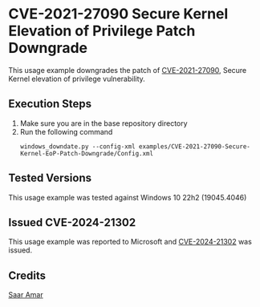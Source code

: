 # CVE-2021-27090 Secure Kernel Elevation of Privilege Patch Downgrade

This usage example downgrades the patch of [CVE-2021-27090](https://msrc.microsoft.com/update-guide/vulnerability/CVE-2021-27090), Secure Kernel elevation of privilege vulnerability.

## Execution Steps
1. Make sure you are in the base repository directory
2. Run the following command
    ```
    windows_downdate.py --config-xml examples/CVE-2021-27090-Secure-Kernel-EoP-Patch-Downgrade/Config.xml
    ```

## Tested Versions
This usage example was tested against Windows 10 22h2 (19045.4046)

## Issued CVE-2024-21302
This usage example was reported to Microsoft and [CVE-2024-21302](https://msrc.microsoft.com/update-guide/vulnerability/CVE-2024-21302) was issued.

## Credits
[Saar Amar](https://x.com/amarsaar)
